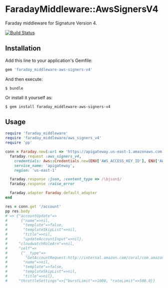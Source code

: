 # FaradayMiddleware::AwsSignersV4

Faraday middleware for Signature Version 4.

[![Build Status](https://travis-ci.org/winebarrel/faraday_middleware-aws-signers-v4.svg)](https://travis-ci.org/winebarrel/faraday_middleware-aws-signers-v4)

## Installation

Add this line to your application's Gemfile:

```ruby
gem 'faraday_middleware-aws-signers-v4'
```

And then execute:

    $ bundle

Or install it yourself as:

    $ gem install faraday_middleware-aws-signers-v4

## Usage

```ruby
require 'faraday_middleware'
require 'faraday_middleware/aws_signers_v4'
require 'pp'

conn = Faraday.new(:url => 'https://apigateway.us-east-1.amazonaws.com') do |faraday|
  faraday.request :aws_signers_v4,
    credentials: Aws::Credentials.new(ENV['AWS_ACCESS_KEY_ID'], ENV['AWS_SECRET_ACCESS_KEY']),
    service_name: 'apigateway',
    region: 'us-east-1'

  faraday.response :json, :content_type => /\bjson$/
  faraday.response :raise_error

  faraday.adapter Faraday.default_adapter
end

res = conn.get '/account'
pp res.body
# => {"accountUpdate"=>
#      {"name"=>nil,
#       "template"=>false,
#       "templateSkipList"=>nil,
#       "title"=>nil,
#       "updateAccountInput"=>nil},
#     "cloudwatchRoleArn"=>nil,
#     "self"=>
#      {"__type"=>
#        "GetAccountRequest:http://internal.amazon.com/coral/com.amazonaws.backplane.controlplane/",
#       "name"=>nil,
#       "template"=>false,
#       "templateSkipList"=>nil,
#       "title"=>nil},
#     "throttleSettings"=>{"burstLimit"=>1000, "rateLimit"=>500.0}}
```
